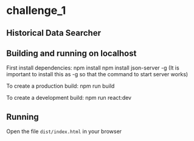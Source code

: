 # challenge_1
## Historical Data Searcher

## Building and running on localhost

First install dependencies:
npm install
npm install json-server -g
(It is important to install this as -g so that the command to start server works)

To create a production build:
npm run build

To create a development build:
npm run react:dev

## Running

Open the file `dist/index.html` in your browser
